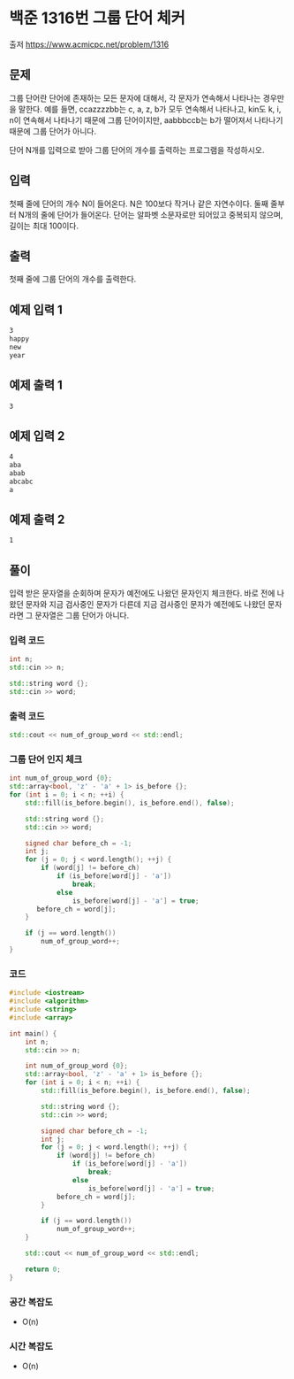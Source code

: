 # 백준 1316번 그룹 단어 체커
출저 <https://www.acmicpc.net/problem/1316>

## 문제

그룹 단어란 단어에 존재하는 모든 문자에 대해서, 각 문자가 연속해서 나타나는 경우만을 말한다. 예를 들면, ccazzzzbb는 c, a, z, b가 모두 연속해서 나타나고, kin도 k, i, n이 연속해서 나타나기 때문에 그룹 단어이지만, aabbbccb는 b가 떨어져서 나타나기 때문에 그룹 단어가 아니다.

단어 N개를 입력으로 받아 그룹 단어의 개수를 출력하는 프로그램을 작성하시오.

## 입력

첫째 줄에 단어의 개수 N이 들어온다. N은 100보다 작거나 같은 자연수이다. 둘째 줄부터 N개의 줄에 단어가 들어온다. 단어는 알파벳 소문자로만 되어있고 중복되지 않으며, 길이는 최대 100이다.

## 출력

첫째 줄에 그룹 단어의 개수를 출력한다.

## 예제 입력 1

``` txt
3
happy
new
year
```

## 예제 출력 1

``` txt
3
```

## 예제 입력 2

``` txt
4
aba
abab
abcabc
a
```

## 예제 출력 2

``` txt
1
```

## 풀이

입력 받은 문자열을 순회하며 문자가 예전에도 나왔던 문자인지 체크한다. 바로 전에 나왔던 문자와 지금 검사중인 문자가 다른데 지금 검사중인 문자가 예전에도 나왔던 문자라면 그 문자열은 그룹 단어가 아니다.

### 입력 코드

``` C++
int n;
std::cin >> n;
```

``` C++
std::string word {};
std::cin >> word;
```

### 출력 코드

``` C++
std::cout << num_of_group_word << std::endl;
```

### 그룹 단어 인지 체크

``` C++
int num_of_group_word {0};
std::array<bool, 'z' - 'a' + 1> is_before {};
for (int i = 0; i < n; ++i) {
    std::fill(is_before.begin(), is_before.end(), false);

    std::string word {};
    std::cin >> word;

    signed char before_ch = -1;
    int j;
    for (j = 0; j < word.length(); ++j) {
        if (word[j] != before_ch)
            if (is_before[word[j] - 'a'])
                break;
            else
                is_before[word[j] - 'a'] = true;
       before_ch = word[j];
    }

    if (j == word.length())
        num_of_group_word++;
}
```

### 코드

``` C++
#include <iostream>
#include <algorithm>
#include <string>
#include <array>

int main() {
    int n;
    std::cin >> n;

    int num_of_group_word {0};
    std::array<bool, 'z' - 'a' + 1> is_before {};
    for (int i = 0; i < n; ++i) {
        std::fill(is_before.begin(), is_before.end(), false);

        std::string word {};
        std::cin >> word;

        signed char before_ch = -1;
        int j;
        for (j = 0; j < word.length(); ++j) {
            if (word[j] != before_ch)
                if (is_before[word[j] - 'a'])
                    break;
                else
                    is_before[word[j] - 'a'] = true;
            before_ch = word[j];
        }

        if (j == word.length())
            num_of_group_word++;
    }

    std::cout << num_of_group_word << std::endl;

    return 0;
}
```

### 공간 복잡도

- O(n)

### 시간 복잡도

- O(n)